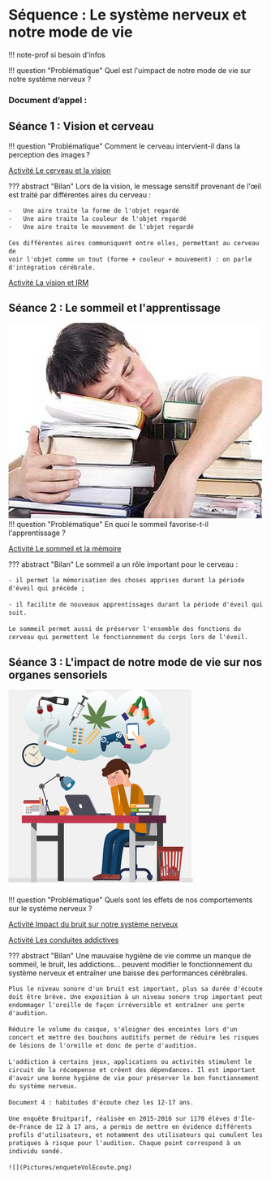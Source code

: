 # Séquence : Le système nerveux et notre mode de vie

!!! note-prof
    si besoin d'infos


!!! question "Problématique"
    Quel est l'uimpact de notre mode de vie sur notre système nerveux ? 

    
### Document d’appel :



## Séance 1 : Vision et cerveau

!!! question "Problématique"
    Comment le cerveau intervient-il dans la perception des images ?

[Activité Le cerveau et la vision](../cerveauVision)




??? abstract "Bilan"
    Lors de la vision, le message sensitif provenant de l'œil est traité par
    différentes aires du cerveau :

    -   Une aire traite la forme de l'objet regardé
    -   Une aire traite la couleur de l'objet regardé
    -   Une aire traite le mouvement de l'objet regardé

    Ces différentes aires communiquent entre elles, permettant au cerveau de
    voir l'objet comme un tout (forme + couleur + mouvement) : on parle
    d'intégration cérébrale.

[Activité La vision et IRM](../visionCheese)


## Séance 2 : Le sommeil et l'apprentissage

![](Pictures/illustrationSommeil.png)
!!! question "Problématique"
    En quoi le sommeil favorise-t-il l'apprentissage ?



[Activité Le sommeil et la mémoire](../sommeil)




??? abstract "Bilan"
    Le sommeil a un rôle important pour le cerveau :

    - il permet la mémorisation des choses apprises durant la période
    d'éveil qui précède ;

    - il facilite de nouveaux apprentissages durant la période d'éveil qui suit.

    Le sommeil permet aussi de préserver l'ensemble des fonctions du cerveau qui permettent le fonctionnement du corps lors de l'éveil.

## Séance 3 : L'impact de notre mode de vie sur nos organes sensoriels


![](Pictures/illustrationsImpactModesVieSN.png)

!!! question "Problématique"
    Quels sont les effets de nos comportements sur le système nerveux ?



[Activité Impact du bruit sur notre système nerveux](../bruit)

[Activité Les conduites addictives](../addictions)



??? abstract "Bilan"
    Une mauvaise hygiène de vie comme un manque de sommeil, le bruit, les addictions... peuvent modifier le fonctionnement du système nerveux et     entraîner une baisse des performances cérébrales.

    Plus le niveau sonore d'un bruit est important, plus sa durée d'écoute doit être brève. Une exposition à un niveau sonore trop important peut endommager l'oreille de façon irréversible et entraîner une perte d'audition.

    Réduire le volume du casque, s'éloigner des enceintes lors d'un concert et mettre des bouchons auditifs permet de réduire les risques de lésions de l'oreille et donc de perte d'audition.

    L'addiction à certains jeux, applications ou activités stimulent le circuit de la récompense et créent des dépendances. Il est important d'avoir une bonne hygiène de vie pour préserver le bon fonctionnement du système nerveux.

    Document 4 : habitudes d'écoute chez les 12-17 ans.

    Une enquête Bruitparif, réalisée en 2015-2016 sur 1178 élèves d'Île-de-France de 12 à 17 ans, a permis de mettre en évidence différents profils d'utilisateurs, et notamment des utilisateurs qui cumulent les pratiques à risque pour l'audition. Chaque point correspond à un individu sondé.

    ![](Pictures/enqueteVolEcoute.png)


